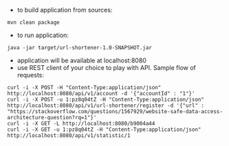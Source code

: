* to build application from sources:
````
mvn clean package
````
* to run application:
````
java -jar target/url-shortener-1.0-SNAPSHOT.jar
````
* application will be available at localhost:8080
* use REST client of your choice to play with API. Sample flow of requests:
````
curl -i -X POST -H "Content-Type:application/json" http://localhost:8080/api/v1/account -d '{"accountId" : "1"}'
curl -i -X POST -u 1:pz8q04tZ -H "Content-Type:application/json" http://localhost:8080/api/v1/url-shortener/register -d '{"url" : "https://stackoverflow.com/questions/1567929/website-safe-data-access-architecture-question?rq=1"}'
curl -i -X GET -L http://localhost:8080/b9004a44
curl -i -X GET -u 1:pz8q04tZ -H "Content-Type:application/json" http://localhost:8080/api/v1/statistic/1
````

